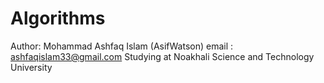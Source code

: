 # Algorithms

Author: Mohammad Ashfaq Islam (AsifWatson)
email : ashfaqislam33@gmail.com
Studying at Noakhali Science and Technology University

